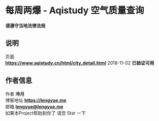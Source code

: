 # 每周两爆 - Aqistudy 空气质量查询
**请遵守当地法律法规**  
## 说明
页面  
**https://www.aqistudy.cn/html/city_detail.html**
2018-11-02 **已验证可用**
## 作者信息
作者 **冷月**  
博客地址 **https://lengyue.me**  
邮箱 **lengyue@lengyue.me**  
如果本Project帮助到你了 请您 Star 一下  